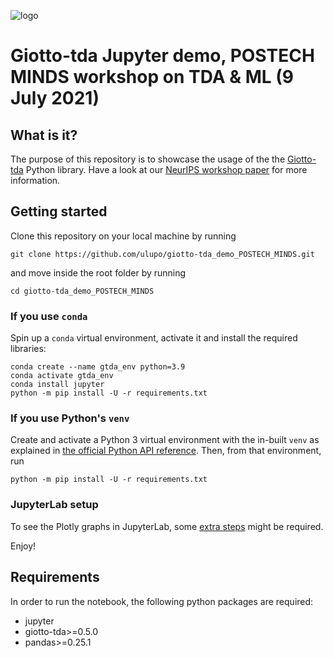 ![logo](https://raw.githubusercontent.com/giotto-ai/giotto-tda/master/doc/images/tda_logo.svg)

# Giotto-tda Jupyter demo, POSTECH MINDS workshop on TDA & ML (9 July 2021)

## What is it?

The purpose of this repository is to showcase the usage of the the [Giotto-tda](https://giotto-ai.github.io/gtda-docs) Python library. Have a look at our [NeurIPS workshop paper](https://openreview.net/forum?id=fjQtZJOCTXf) for more information.


## Getting started

Clone this repository on your local machine by running
```
git clone https://github.com/ulupo/giotto-tda_demo_POSTECH_MINDS.git
```
and move inside the root folder by running
```
cd giotto-tda_demo_POSTECH_MINDS
```

### If you use ``conda``

Spin up a ``conda`` virtual environment, activate it and install the required libraries:

```
conda create --name gtda_env python=3.9
conda activate gtda_env
conda install jupyter
python -m pip install -U -r requirements.txt
```

### If you use Python's ``venv``

Create and activate a Python 3 virtual environment with the in-built ``venv`` as explained in [the official Python API reference](https://packaging.python.org/guides/installing-using-pip-and-virtual-environments/#creating-a-virtual-environment). Then, from that environment, run
```
python -m pip install -U -r requirements.txt
```

### JupyterLab setup
To see the Plotly graphs in JupyterLab, some [extra steps](https://plotly.com/python/getting-started/#jupyterlab-support) might be required.


Enjoy!

## Requirements
In order to run the notebook, the following python packages are required:

- jupyter
- giotto-tda>=0.5.0
- pandas>=0.25.1
